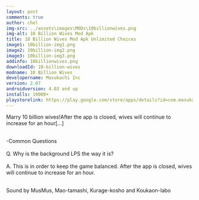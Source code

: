 ```yaml
---
layout: post
comments: true
author: chel
img-src: ../assets\images\MODs\10billionwives.png
img-alt: 10 Billion Wives Mod Apk
title: 10 Billion Wives Mod Apk Unlimited Choices
image1: 10billion-img1.png
image2: 10billion-img2.png
image3: 10billion-img3.png
addinfo: 10billionwives.png
downloadId: 10-billion-wives
modname: 10 Billion Wives
developername: Masukachi Inc
version: 2.07
androidversion: 4.03 and up
installs: 10000+
playstorelink: https://play.google.com/store/apps/details?id=com.masukachi.wife2
---
```

<p>Marry 10 billion wives!After the app is closed, wives will continue to increase for an hour[...]<br><br>

-Common Questions<br><br>
Q. Why is the background LPS the way it is?<br><br>
A. This is in order to keep the game balanced. After the app is closed, wives will continue to increase for an hour.<br><br>

Sound by MusMus, Mao-tamashi, Kurage-kosho and Koukaon-labo</p>